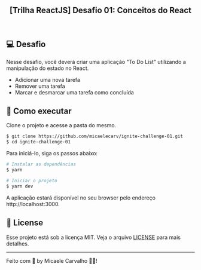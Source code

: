 <h2 align="center">
  [Trilha ReactJS] Desafio 01: Conceitos do React
</h2>

<br>

## 💻 Desafio

Nesse desafio, você deverá criar uma aplicação "To Do List" utilizando a manipulação do estado no React.

- Adicionar uma nova tarefa
- Remover uma tarefa
- Marcar e desmarcar uma tarefa como concluída


## 🚀 Como executar

Clone o projeto e acesse a pasta do mesmo.
```bash
$ git clone https://github.com/micaelecarv/ignite-challenge-01.git
$ cd ignite-challenge-01 
```

Para iniciá-lo, siga os passos abaixo:
```bash
# Instalar as dependências
$ yarn

# Iniciar o projeto
$ yarn dev
```
A aplicação estará disponível no seu browser pelo endereço http://localhost:3000.

## 📝 License

Esse projeto está sob a licença MIT. Veja o arquivo [LICENSE](LICENSE.md) para mais detalhes.

---

Feito com 🖤 by Micaele Carvalho 👋🏻!

